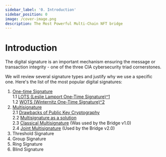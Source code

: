 ```yaml
---
sidebar_label: '0. Introduction'
sidebar_position: 0
image: /cover-image.png
description: The Most Powerful Multi-Chain NFT bridge
---
```


# Introduction

The digital signature is an important mechanism ensuring the message or transaction integrity - one of the three CIA cybersecurity triad cornerstones.

We will review several signature types and justify why we use a specific one. Here's the list of the most popular digital signatures:

1. [One-time Signature](./1.ots.md)<br/>
  1.1 [ LOTS (Leslie Lamport One-Time Signature)^1](./1.ots.md#11-lots-leslie-lamport-one-time-signature1)<br/>
  1.2 [ WOTS (Winternitz One-Time Signature)^2](./1.ots.md#12-wots-winternitz-one-time-signature2)<br/>
2. [Multisignature](./2.Multisignature.md)<br/>
  2.1 [Drawbacks of Public Key Cryptography](./2.Multisignature.md#drawbacks-of-public-key-cryptography)<br/>
  2.2 [Multisignature as a solution](./2.Multisignature.md#multisignature-as-a-solution)<br/>
  2.3 [Classical Multisignature](./2.Multisignature.md#classical-multisignature) (Was used by the Bridge v1.0)<br/>
  2.4 [Joint Multisignature](./2.Multisignature.md#joint-multisignature) (Used by the Bridge v2.0)<br/>
3. Threshold Signature
4. Group Signature
5. Ring Signature
6. Blind Signature

<!-- ## Secp256k1 -->
<!-- https://wiki.bitcoinsv.io/index.php/Secp256k1
https://en.bitcoin.it/wiki/Secp256k1 -->

